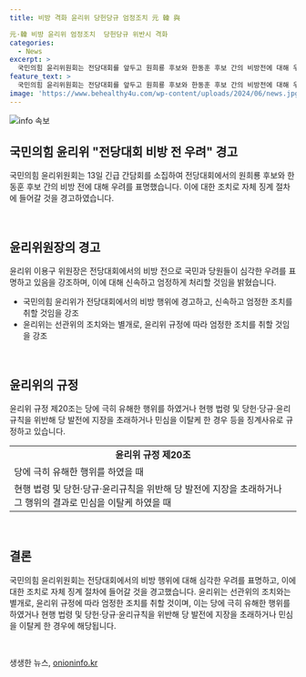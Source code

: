 ```yaml
---
title: 비방 격화 윤리위 당헌당규 엄정조치 元 韓 與

元·韓 비방 윤리위 엄정조치  당헌당규 위반시 격화
categories:
  - News
excerpt: >
  국민의힘 윤리위원회는 전당대회를 앞두고 원희룡 후보와 한동훈 후보 간의 비방전에 대해 우려를 표명하며 긴급 간담회를 소집했다. 이용구 윤리위원장은 국민과 당원이 깊이 우려하고 있다고 강조하며, 자체 징계 절차에 나설 것을 경고했다. 선관위 결정에 불복하는 후보들에 대해서는 구체적으로 언급하지는 않았다.
feature_text: >
  국민의힘 윤리위원회는 전당대회를 앞두고 원희룡 후보와 한동훈 후보 간의 비방전에 대해 우려를 표명하며 긴급 간담회를 소집했다. 이용구 윤리위원장은 국민과 당원이 깊이 우려하고 있다고 강조하며, 자체 징계 절차에 나설 것을 경고했다. 선관위 결정에 불복하는 후보들에 대해서는 구체적으로 언급하지는 않았다.
image: 'https://www.behealthy4u.com/wp-content/uploads/2024/06/news.jpg'
---
```


<p><img src="https://www.behealthy4u.com/wp-content/uploads/2024/06/news.jpg" alt="info 속보" /></p>

<h2>국민의힘 윤리위 "전당대회 비방 전 우려" 경고</h2>

<p>국민의힘 윤리위원회는 13일 긴급 간담회를 소집하여 전당대회에서의 원희룡 후보와 한동훈 후보 간의 비방 전에 대해 우려를 표명했습니다. 이에 대한 조치로 자체 징계 절차에 들어갈 것을 경고하였습니다.</p>

<p data-ke-size="size16">&nbsp;</p>

<h2 data-ke-size="size26">윤리위원장의 경고</h2>

<p>윤리위 이용구 위원장은 전당대회에서의 비방 전으로 국민과 당원들이 심각한 우려를 표명하고 있음을 강조하며, 이에 대해 신속하고 엄정하게 처리할 것임을 밝혔습니다.</p>

<ul>
  <li>국민의힘 윤리위가 전당대회에서의 비방 행위에 경고하고, 신속하고 엄정한 조치를 취할 것임을 강조</li>
  <li>윤리위는 선관위의 조치와는 별개로, 윤리위 규정에 따라 엄정한 조치를 취할 것임을 강조</li>
</ul>

<p data-ke-size="size16">&nbsp;</p>

<h2 data-ke-size="size26">윤리위의 규정</h2>

<p>윤리위 규정 제20조는 당에 극히 유해한 행위를 하였거나 현행 법령 및 당헌·당규·윤리규칙을 위반해 당 발전에 지장을 초래하거나 민심을 이탈케 한 경우 등을 징계사유로 규정하고 있습니다.</p>

<table>
  <tr>
    <td style="text-align: center; height: 17px;"><b>윤리위 규정 제20조</b></td>
  </tr>
  <tr>
    <td>당에 극히 유해한 행위를 하였을 때</td>
  </tr>
  <tr>
    <td>현행 법령 및 당헌·당규·윤리규칙을 위반해 당 발전에 지장을 초래하거나 그 행위의 결과로 민심을 이탈케 하였을 때</td>
  </tr>
</table>

<p data-ke-size="size16">&nbsp;</p>

<h2 data-ke-size="size26">결론</h2>

<p>국민의힘 윤리위원회는 전당대회에서의 비방 행위에 대해 심각한 우려를 표명하고, 이에 대한 조치로 자체 징계 절차에 들어갈 것을 경고했습니다. 윤리위는 선관위의 조치와는 별개로, 윤리위 규정에 따라 엄정한 조치를 취할 것이며, 이는 당에 극히 유해한 행위를 하였거나 현행 법령 및 당헌·당규·윤리규칙을 위반해 당 발전에 지장을 초래하거나 민심을 이탈케 한 경우에 해당됩니다.</p>

<p data-ke-size="size16">&nbsp;</p>
생생한 뉴스, <a href="https://onioninfo.kr" rel="dofollow">onioninfo.kr</a>


